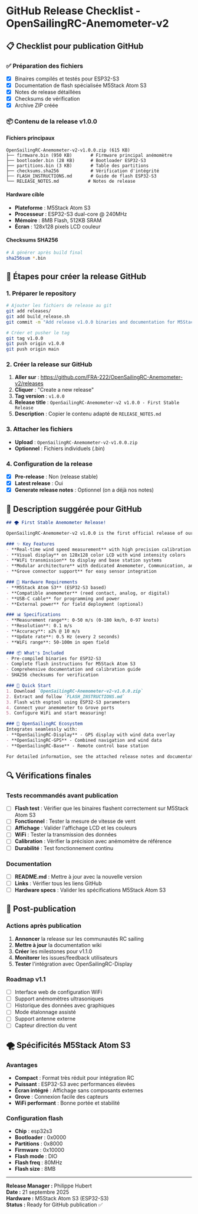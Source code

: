 # GitHub Release Checklist - OpenSailingRC-Anemometer-v2

## 📋 Checklist pour publication GitHub

### ✅ Préparation des fichiers
- [x] Binaires compilés et testés pour ESP32-S3
- [x] Documentation de flash spécialisée M5Stack Atom S3
- [x] Notes de release détaillées
- [x] Checksums de vérification
- [x] Archive ZIP créée

### 📦 Contenu de la release v1.0.0

#### Fichiers principaux
```
OpenSailingRC-Anemometer-v2-v1.0.0.zip (615 KB)
├── firmware.bin (950 KB)       # Firmware principal anémomètre
├── bootloader.bin (28 KB)      # Bootloader ESP32-S3
├── partitions.bin (3 KB)       # Table des partitions
├── checksums.sha256            # Vérification d'intégrité
├── FLASH_INSTRUCTIONS.md       # Guide de flash ESP32-S3
└── RELEASE_NOTES.md           # Notes de release
```

#### Hardware cible
- **Plateforme** : M5Stack Atom S3
- **Processeur** : ESP32-S3 dual-core @ 240MHz
- **Mémoire** : 8MB Flash, 512KB SRAM
- **Écran** : 128x128 pixels LCD couleur

#### Checksums SHA256
```bash
# À générer après build final
sha256sum *.bin
```

## 🚀 Étapes pour créer la release GitHub

### 1. Préparer le repository
```bash
# Ajouter les fichiers de release au git
git add releases/
git add build_release.sh
git commit -m "Add release v1.0.0 binaries and documentation for M5Stack Atom S3"

# Créer et pusher le tag
git tag v1.0.0
git push origin v1.0.0
git push origin main
```

### 2. Créer la release sur GitHub
1. **Aller sur** : https://github.com/FRA-222/OpenSailingRC-Anemometer-v2/releases
2. **Cliquer** : "Create a new release"
3. **Tag version** : `v1.0.0`
4. **Release title** : `OpenSailingRC-Anemometer-v2 v1.0.0 - First Stable Release`
5. **Description** : Copier le contenu adapté de `RELEASE_NOTES.md`

### 3. Attacher les fichiers
- **Upload** : `OpenSailingRC-Anemometer-v2-v1.0.0.zip`
- **Optionnel** : Fichiers individuels (.bin)

### 4. Configuration de la release
- [x] **Pre-release** : Non (release stable)
- [x] **Latest release** : Oui
- [x] **Generate release notes** : Optionnel (on a déjà nos notes)

## 📝 Description suggérée pour GitHub

```markdown
## 🌪️ First Stable Anemometer Release!

OpenSailingRC-Anemometer-v2 v1.0.0 is the first official release of our wind speed measurement system for RC sailing boats, built on M5Stack Atom S3.

### ✨ Key Features
- **Real-time wind speed measurement** with high precision calibration
- **Visual display** on 128x128 color LCD with wind intensity colors
- **WiFi transmission** to display and base station systems
- **Modular architecture** with dedicated Anemometer, Communication, and Logger classes
- **Grove connector support** for easy sensor integration

### 🎯 Hardware Requirements
- **M5Stack Atom S3** (ESP32-S3 based)
- **Compatible anemometer** (reed contact, analog, or digital)
- **USB-C cable** for programming and power
- **External power** for field deployment (optional)

### 📊 Specifications
- **Measurement range**: 0-50 m/s (0-180 km/h, 0-97 knots)
- **Resolution**: 0.1 m/s
- **Accuracy**: ±2% @ 10 m/s
- **Update rate**: 0.5 Hz (every 2 seconds)
- **WiFi range**: 50-100m in open field

### 📦 What's Included
- Pre-compiled binaries for ESP32-S3
- Complete flash instructions for M5Stack Atom S3
- Comprehensive documentation and calibration guide
- SHA256 checksums for verification

### 🚀 Quick Start
1. Download `OpenSailingRC-Anemometer-v2-v1.0.0.zip`
2. Extract and follow `FLASH_INSTRUCTIONS.md`
3. Flash with esptool using ESP32-S3 parameters
4. Connect your anemometer to Grove ports
5. Configure WiFi and start measuring!

### 🔄 OpenSailingRC Ecosystem
Integrates seamlessly with:
- **OpenSailingRC-Display** - GPS display with wind data overlay
- **OpenSailingRC-GPS** - Combined navigation and wind data
- **OpenSailingRC-Base** - Remote control base station

For detailed information, see the attached release notes and documentation.
```

## 🔍 Vérifications finales

### Tests recommandés avant publication
- [ ] **Flash test** : Vérifier que les binaires flashent correctement sur M5Stack Atom S3
- [ ] **Fonctionnel** : Tester la mesure de vitesse de vent
- [ ] **Affichage** : Valider l'affichage LCD et les couleurs
- [ ] **WiFi** : Tester la transmission des données
- [ ] **Calibration** : Vérifier la précision avec anémomètre de référence
- [ ] **Durabilité** : Test fonctionnement continu

### Documentation
- [ ] **README.md** : Mettre à jour avec la nouvelle version
- [ ] **Links** : Vérifier tous les liens GitHub
- [ ] **Hardware specs** : Valider les spécifications M5Stack Atom S3

## 🎯 Post-publication

### Actions après publication
1. **Annoncer** la release sur les communautés RC sailing
2. **Mettre à jour** la documentation wiki
3. **Créer** les milestones pour v1.1.0
4. **Monitorer** les issues/feedback utilisateurs
5. **Tester** l'intégration avec OpenSailingRC-Display

### Roadmap v1.1
- [ ] Interface web de configuration WiFi
- [ ] Support anémomètres ultrasoniques
- [ ] Historique des données avec graphiques
- [ ] Mode étalonnage assisté
- [ ] Support antenne externe
- [ ] Capteur direction du vent

## 🌪️ Spécificités M5Stack Atom S3

### Avantages
- **Compact** : Format très réduit pour intégration RC
- **Puissant** : ESP32-S3 avec performances élevées
- **Écran intégré** : Affichage sans composants externes
- **Grove** : Connexion facile des capteurs
- **WiFi performant** : Bonne portée et stabilité

### Configuration flash
- **Chip** : esp32s3
- **Bootloader** : 0x0000
- **Partitions** : 0x8000
- **Firmware** : 0x10000
- **Flash mode** : DIO
- **Flash freq** : 80MHz
- **Flash size** : 8MB

---

**Release Manager :** Philippe Hubert  
**Date :** 21 septembre 2025  
**Hardware :** M5Stack Atom S3 (ESP32-S3)  
**Status :** Ready for GitHub publication ✅